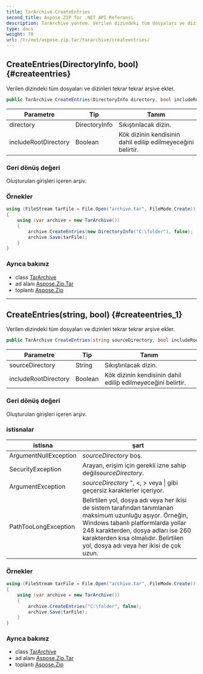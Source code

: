 ```yaml
---
title: TarArchive.CreateEntries
second_title: Aspose.ZIP for .NET API Referansı
description: TarArchive yöntem. Verilen dizindeki tüm dosyaları ve dizinleri tekrar tekrar arşive ekler.
type: docs
weight: 70
url: /tr/net/aspose.zip.tar/tararchive/createentries/
---
```

## CreateEntries(DirectoryInfo, bool) {#createentries}

Verilen dizindeki tüm dosyaları ve dizinleri tekrar tekrar arşive ekler.

```csharp
public TarArchive CreateEntries(DirectoryInfo directory, bool includeRootDirectory = true)
```

| Parametre | Tip | Tanım |
| --- | --- | --- |
| directory | DirectoryInfo | Sıkıştırılacak dizin. |
| includeRootDirectory | Boolean | Kök dizinin kendisinin dahil edilip edilmeyeceğini belirtir. |

### Geri dönüş değeri

Oluşturulan girişleri içeren arşiv.

### Örnekler

```csharp
using (FileStream tarFile = File.Open("archive.tar", FileMode.Create))
{
    using (var archive = new TarArchive())
    {
        archive.CreateEntries(new DirectoryInfo("C:\folder"), false);
        archive.Save(tarFile);
    }
}
```

### Ayrıca bakınız

* class [TarArchive](../)
* ad alanı [Aspose.Zip.Tar](../../tararchive/)
* toplantı [Aspose.Zip](../../../)

---

## CreateEntries(string, bool) {#createentries_1}

Verilen dizindeki tüm dosyaları ve dizinleri tekrar tekrar arşive ekler.

```csharp
public TarArchive CreateEntries(string sourceDirectory, bool includeRootDirectory = true)
```

| Parametre | Tip | Tanım |
| --- | --- | --- |
| sourceDirectory | String | Sıkıştırılacak dizin. |
| includeRootDirectory | Boolean | Kök dizinin kendisinin dahil edilip edilmeyeceğini belirtir. |

### Geri dönüş değeri

Oluşturulan girişleri içeren arşiv.

### istisnalar

| istisna | şart |
| --- | --- |
| ArgumentNullException | *sourceDirectory* boş. |
| SecurityException | Arayan, erişim için gerekli izne sahip değil*sourceDirectory*. |
| ArgumentException | *sourceDirectory* ", &lt;, &gt; veya &#x7C; gibi geçersiz karakterler içeriyor. |
| PathTooLongException | Belirtilen yol, dosya adı veya her ikisi de sistem tarafından tanımlanan maksimum uzunluğu aşıyor. Örneğin, Windows tabanlı platformlarda yollar 248 karakterden, dosya adları ise 260 karakterden kısa olmalıdır. Belirtilen yol, dosya adı veya her ikisi de çok uzun. |

### Örnekler

```csharp
using (FileStream tarFile = File.Open("archive.tar", FileMode.Create))
{
    using (var archive = new TarArchive())
    {
        archive.CreateEntries("C:\folder", false);
        archive.Save(tarFile);
    }
}
```

### Ayrıca bakınız

* class [TarArchive](../)
* ad alanı [Aspose.Zip.Tar](../../tararchive/)
* toplantı [Aspose.Zip](../../../)


